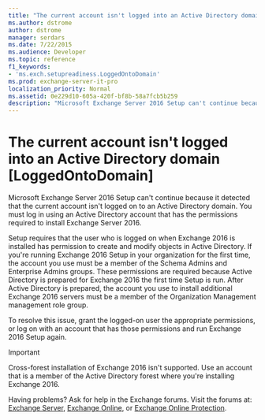 ```yaml
---
title: "The current account isn't logged into an Active Directory domain [LoggedOntoDomain]"
ms.author: dstrome
author: dstrome
manager: serdars
ms.date: 7/22/2015
ms.audience: Developer
ms.topic: reference
f1_keywords:
- 'ms.exch.setupreadiness.LoggedOntoDomain'
ms.prod: exchange-server-it-pro
localization_priority: Normal
ms.assetid: 0e229d10-605a-420f-bf8b-58a7fcb5b259
description: "Microsoft Exchange Server 2016 Setup can't continue because it detected that the current account isn't logged on to an Active Directory domain. You must log in using an Active Directory account that has the permissions required to install Exchange Server 2016."
---
```


# The current account isn't logged into an Active Directory domain [LoggedOntoDomain]

Microsoft Exchange Server 2016 Setup can't continue because it detected that the current account isn't logged on to an Active Directory domain. You must log in using an Active Directory account that has the permissions required to install Exchange Server 2016.
  
Setup requires that the user who is logged on when Exchange 2016 is installed has permission to create and modify objects in Active Directory. If you're running Exchange 2016 Setup in your organization for the first time, the account you use must be a member of the Schema Admins and Enterprise Admins groups. These permissions are required because Active Directory is prepared for Exchange 2016 the first time Setup is run. After Active Directory is prepared, the account you use to install additional Exchange 2016 servers must be a member of the Organization Management management role group.
  
To resolve this issue, grant the logged-on user the appropriate permissions, or log on with an account that has those permissions and run Exchange 2016 Setup again.
  
> [!IMPORTANT]
> Cross-forest installation of Exchange 2016 isn't supported. Use an account that is a member of the Active Directory forest where you're installing Exchange 2016.
  
Having problems? Ask for help in the Exchange forums. Visit the forums at: [Exchange Server](https://go.microsoft.com/fwlink/p/?linkId=60612), [Exchange Online](https://go.microsoft.com/fwlink/p/?linkId=267542), or [Exchange Online Protection](https://go.microsoft.com/fwlink/p/?linkId=285351).
  

  

